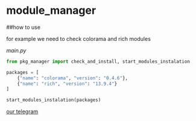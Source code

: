 # module_manager
##how to use

for example we need to check colorama and rich modules

*main.py*
```python
from pkg_manager import check_and_install, start_modules_instalation

packages = [
	{"name": "colorama", "version": "0.4.6"},
	{"name": "rich", "version": "13.9.4"}
]

start_modules_instalation(packages)
```

[our telegram](http://t.me/kryyaasoft "subscribe")
